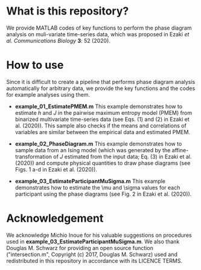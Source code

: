 # What is this repository?
We provide MATLAB codes of key functions to perform the phase diagram analysis on muli-variate time-series data,
which was proposed in Ezaki *et al.* *Communications Biology* **3**: 52 (2020).

# How to use
Since it is difficult to create a pipeline that performs phase diagram analysis automatically for arbitrary data, we provide the key functions and the codes for example analyses using them.

- **example_01_EstimatePMEM.m**
This example demonstrates how to estimate *h* and *J* in the pairwise maximum entropy model (PMEM)
from binarized multivariate time-series data (see Eqs. (1) and (2) in Ezaki et al. (2020)). This sample also checks if the means and correlations of variables are similar between the empirical data and estimated PMEM.

- **example_02_PhaseDiagram.m**
This example demonstrates how to sample data from an Ising model (which was generated by the affine-transformation of $J$ estimated from the input data; Eq. (3) in Ezaki et al. (2020)) and compute physical quantities to draw phase diagrams (see Figs. 1 a-d in Ezaki et al. (2020)).

- **example_03_EstimateParticipantMuSigma.m** This example demonstrates how to estimate the \mu and \sigma values for each participant using the phase diagrams (see Fig. 2 in Ezaki et al. (2020)).

# Acknowledgement
We acknowledge Michio Inoue for his valuable suggestions on procedures used in **example_03_EstimateParticipantMuSigma.m**. 
We also thank Douglas M. Schwarz for providing an open source function ("intersection.m", Copyright (c) 2017, Douglas M. Schwarz) used and redistributed in this repository in accordance with its LICENCE TERMS.
